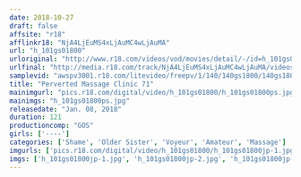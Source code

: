 ```yaml
---
date: 2018-10-27
draft: false
affsite: "r18"
afflinkr18: "NjA4LjEuMS4xLjAuMC4wLjAuMA"
url: "h_101gs01800"
urloriginal: "http://www.r18.com/videos/vod/movies/detail/-/id=h_101gs01800"
urlfinal: "http://media.r18.com/track/NjA4LjEuMS4xLjAuMC4wLjAuMA/videos/vod/movies/detail/-/id=h_101gs01800"
samplevid: "awspv3001.r18.com/litevideo/freepv/1/140/140gs1800/140gs1800_dmb_w.mp4"
title: "Perverted Massage Clinic 71"
mainimgurl: "pics.r18.com/digital/video/h_101gs01800/h_101gs01800ps.jpg"
mainimgs: "h_101gs01800ps.jpg"
releasedate: "Jan. 08, 2018"
duration: 121
productioncomp: "GOS"
girls: ['----']
categories: ['Shame', 'Older Sister', 'Voyeur', 'Amateur', 'Massage']
imgurls: ['pics.r18.com/digital/video/h_101gs01800/h_101gs01800jp-1.jpg', 'pics.r18.com/digital/video/h_101gs01800/h_101gs01800jp-2.jpg', 'pics.r18.com/digital/video/h_101gs01800/h_101gs01800jp-3.jpg', 'pics.r18.com/digital/video/h_101gs01800/h_101gs01800jp-4.jpg', 'pics.r18.com/digital/video/h_101gs01800/h_101gs01800jp-5.jpg', 'pics.r18.com/digital/video/h_101gs01800/h_101gs01800jp-6.jpg', 'pics.r18.com/digital/video/h_101gs01800/h_101gs01800jp-7.jpg', 'pics.r18.com/digital/video/h_101gs01800/h_101gs01800jp-8.jpg', 'pics.r18.com/digital/video/h_101gs01800/h_101gs01800jp-9.jpg', 'pics.r18.com/digital/video/h_101gs01800/h_101gs01800jp-10.jpg', 'pics.r18.com/digital/video/h_101gs01800/h_101gs01800jp-11.jpg', 'pics.r18.com/digital/video/h_101gs01800/h_101gs01800jp-12.jpg', 'pics.r18.com/digital/video/h_101gs01800/h_101gs01800jp-13.jpg', 'pics.r18.com/digital/video/h_101gs01800/h_101gs01800jp-14.jpg', 'pics.r18.com/digital/video/h_101gs01800/h_101gs01800jp-15.jpg', 'pics.r18.com/digital/video/h_101gs01800/h_101gs01800jp-16.jpg', 'pics.r18.com/digital/video/h_101gs01800/h_101gs01800jp-17.jpg', 'pics.r18.com/digital/video/h_101gs01800/h_101gs01800jp-18.jpg', 'pics.r18.com/digital/video/h_101gs01800/h_101gs01800jp-19.jpg', 'pics.r18.com/digital/video/h_101gs01800/h_101gs01800jp-20.jpg']
imgs: ['h_101gs01800jp-1.jpg', 'h_101gs01800jp-2.jpg', 'h_101gs01800jp-3.jpg', 'h_101gs01800jp-4.jpg', 'h_101gs01800jp-5.jpg', 'h_101gs01800jp-6.jpg', 'h_101gs01800jp-7.jpg', 'h_101gs01800jp-8.jpg', 'h_101gs01800jp-9.jpg', 'h_101gs01800jp-10.jpg', 'h_101gs01800jp-11.jpg', 'h_101gs01800jp-12.jpg', 'h_101gs01800jp-13.jpg', 'h_101gs01800jp-14.jpg', 'h_101gs01800jp-15.jpg', 'h_101gs01800jp-16.jpg', 'h_101gs01800jp-17.jpg', 'h_101gs01800jp-18.jpg', 'h_101gs01800jp-19.jpg', 'h_101gs01800jp-20.jpg']
---
```


